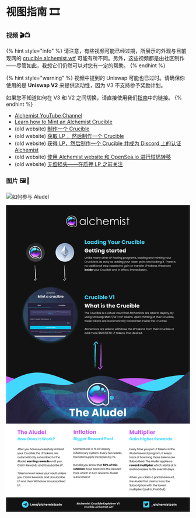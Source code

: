 # 视图指南 🎞

### **视频 🎬📺**

{% hint style="info" %}
请注意，有些视频可能已经过期，所展示的外观与目前现网的  [crucible.alchemist.wtf](http://crucible.alchemist.wtf/) 可能有所不同。另外，这些视频都是由社区制作——尽管如此，我想它们仍然可以对您有一定的帮助。
{% endhint %}

{% hint style="warning" %}
视频中提到的 Uniswap 可能也已过时。请确保你使用的是 **Uniswap V2** 来提供流动性，因为 V3 不支持参予奖励计划。

如果您不知道如何在 V3 和 V2 之间切换，请直接使用我们[指南](../acquiring-and-subscribing.md)中的链接。
{% endhint %}

* [Alchemist YouTube Channel](https://www.youtube.com/channel/UCIs4LugynLei2TN__lJh-6Q)
* [Learn how to Mint an Alchemist Crucible](https://www.youtube.com/watch?v=SnnA4NBluDI)
* \(old website\) [制作一个 Crucible](https://www.youtube.com/watch?v=Rl9Rf-3Sp-8)
* \(old website\) [获取 LP ，然后制作一个 Crucible](https://www.youtube.com/watch?v=Ga1qcQ6x3as)
* \(old website\) [获得 LP，然后制作一个 Crucible 并成为 Discord 上的认证 Alchemist](https://www.youtube.com/watch?v=k7MO1QpqCds)
* \(old website\) [使用 Alchemist website 和 OpenSea.io 进行坩埚转移](https://www.youtube.com/watch?v=i2MCYimelBM)
* \(old website\) [无偿损失——在质押 LP 之前关注](https://www.youtube.com/watch?v=8XJ1MSTEuU0)

### **图片 🖼🎨**

![&#x5982;&#x4F55;&#x53C2;&#x4E0E; Aludel](https://i.imgur.com/7sK0Jr2.png)

![The idea behind the Audel](../.gitbook/assets/visual-guide-2-after.jpg)



